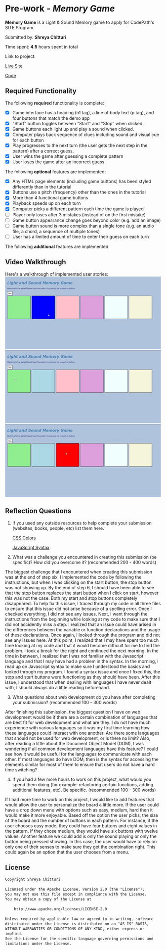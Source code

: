 # Pre-work - *Memory Game*

**Memory Game** is a Light & Sound Memory game to apply for CodePath's SITE Program. 

Submitted by: **Shreya Chitturi**

Time spent: **4.5** hours spent in total

Link to project: 

[Live Site](https://schit-memory-game.glitch.me)

[Code](https://glitch.com/edit/#!/schit-memory-game)

## Required Functionality

The following **required** functionality is complete:

* [x] Game interface has a heading (h1 tag), a line of body text (p tag), and four buttons that match the demo app
* [x] "Start" button toggles between "Start" and "Stop" when clicked. 
* [x] Game buttons each light up and play a sound when clicked. 
* [x] Computer plays back sequence of clues including sound and visual cue for each button
* [x] Play progresses to the next turn (the user gets the next step in the pattern) after a correct guess. 
* [x] User wins the game after guessing a complete pattern
* [x] User loses the game after an incorrect guess

The following **optional** features are implemented:

* [x] Any HTML page elements (including game buttons) has been styled differently than in the tutorial
* [x] Buttons use a pitch (frequency) other than the ones in the tutorial
* [x] More than 4 functional game buttons
* [x] Playback speeds up on each turn
* [x] Computer picks a different pattern each time the game is played
* [ ] Player only loses after 3 mistakes (instead of on the first mistake)
* [ ] Game button appearance change goes beyond color (e.g. add an image)
* [ ] Game button sound is more complex than a single tone (e.g. an audio file, a chord, a sequence of multiple tones)
* [ ] User has a limited amount of time to enter their guess on each turn

The following **additional** features are implemented:


## Video Walkthrough

Here's a walkthrough of implemented user stories:
![](Light&Sound(GameLose).gif)
![](Light&Sound(GameWin).gif)
![](Light&Sound(StartStop).gif)


## Reflection Questions
1. If you used any outside resources to help complete your submission (websites, books, people, etc) list them here. 

    [CSS Colors](https://www.w3schools.com/cssref/css_colors.asp)

    [JavaScript Syntax](https://www.w3schools.com/js/js_syntax.asp)

2. What was a challenge you encountered in creating this submission (be specific)? How did you overcome it? (recommended 200 - 400 words) 

  The biggest challenge that I encountered when creating this submission was at the end of step six. I implemented the code by following the 
  instructions, but when I was clicking on the start button, the stop button was not showing up. By the end of step 6, I should have been able 
  to see that the stop button replaces the start button when I click on start, however this was not the case. Both my start and stop buttons 
  completely disappeared. To help fix this issue, I traced through my code in all three files to ensure that this issue did not arise because of a
  spelling error. Once I checked everything, I did not see any issues. Next, I went through the instructions from the beginning while looking at my 
  code to make sure that I did not accidently miss a step. I realized that an issue could have arised in the differences between the variable or 
  function declarations and the usage of these declarations. Once again, I looked through the program and did not see any issues here. At this point,
  I realized that I may have spent too much time looking at my code and that it would become difficult for me to find the problem. I took a break for 
  the night and continued the next morning. In the time in between, I realized that I was not familiar with the Javascript language and that I may 
  have had a problem in the syntax. In the morning, I read up on Javascript syntax to make sure I understood the basics and looked through my program.
  I found a syntax issue and once I fixed this, the stop and start buttons were functioning as they should have been. After this issue, I understood 
  that when dealing with languages I have never dealt with, I should always do a little reading beforehand. 

3. What questions about web development do you have after completing your submission? (recommended 100 - 300 words) 
  
  After finishing this submission, the biggest question I have on web development would be if there are a certain combination of languages that are best fit
  for web development and what are they. I do not have much experience with various languages so it was my first time learning how these languages could
  interact with one another. Are there some languages that should not be used for web development, or is there no limit? Also, after reading a little about the 
  Document Object Model (DOM), I was wondering if all common development languages have this feature? I could see how it would be useful for the languages to 
  communicate with each other. If most languages do have DOM, then is the syntax for accessing the elements similar for most of them to ensure that users do not
  have a hard time switching?
  
4. If you had a few more hours to work on this project, what would you spend them doing (for example: refactoring certain functions, adding additional features, etc). Be specific. (recommended 100 - 300 words) 
  
  If I had more time to work on this project, I would like to add features that would allow the user to personalize the board a little more. If the user could
  have a drop down menu with options such as easy, medium, hard then it would make it more enjoyable. Based off the option the user picks, the size of the board 
  and the number of buttons in each pattern. For instance, if the user chooses easy mode, they could have four buttons and eight values in the pattern. If they chose
  medium, they would have six buttons with twelve values. Another feature we could add is only the sound playing or only the button being pressed showing. In this case,
  the user would have to rely on only one of their senses to make sure they get the combination right. This could again be an option that the user chooses from a menu. 



## License

    Copyright Shreya Chitturi

    Licensed under the Apache License, Version 2.0 (the "License");
    you may not use this file except in compliance with the License.
    You may obtain a copy of the License at

        http://www.apache.org/licenses/LICENSE-2.0

    Unless required by applicable law or agreed to in writing, software
    distributed under the License is distributed on an "AS IS" BASIS,
    WITHOUT WARRANTIES OR CONDITIONS OF ANY KIND, either express or implied.
    See the License for the specific language governing permissions and
    limitations under the License.
